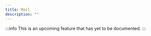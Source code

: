 ```yaml
---
title: Mail
description: ""
---
```


:::info
This is an upcoming feature that has yet to be documented.
:::
